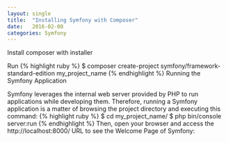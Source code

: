 ```yaml
---
layout: single
title:  "Installing Symfony with Composer"
date:   2016-02-08 
categories: Symfony
---
```

Install composer with installer


Run 
{% highlight ruby %}
$ composer create-project symfony/framework-standard-edition my_project_name
{% endhighlight %}
Running the Symfony Application

Symfony leverages the internal web server provided by PHP to run applications while developing them. Therefore, running a Symfony application is a matter of browsing the project directory and executing this command:
{% highlight ruby %}
$ cd my_project_name/
$ php bin/console server:run
{% endhighlight %}
Then, open your browser and access the http://localhost:8000/ URL to see the Welcome Page of Symfony: